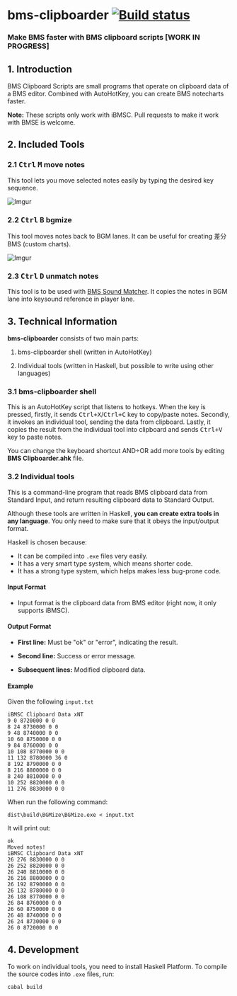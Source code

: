 # bms-clipboarder [![Build status](https://ci.appveyor.com/api/projects/status/vn6bgwn40prrd1h1?svg=true)](https://ci.appveyor.com/project/dtinth/bms-clipboarder)


### Make BMS faster with BMS clipboard scripts [WORK IN PROGRESS]


## 1. Introduction

BMS Clipboard Scripts are small programs that operate on clipboard data of a BMS editor.
Combined with AutoHotKey, you can create BMS notecharts faster.

__Note:__ These scripts only work with iBMSC. Pull requests to make it work with BMSE is welcome.


## 2. Included Tools

### 2.1 <kbd>Ctrl</kbd> <kbd>M</kbd> move notes

This tool lets you move selected notes easily by typing the desired key sequence.

![Imgur](http://i.imgur.com/1RJh6F0.gif)


### 2.2 <kbd>Ctrl</kbd> <kbd>B</kbd> bgmize

This tool moves notes back to BGM lanes.
It can be useful for creating 差分BMS (custom charts).

![Imgur](http://i.imgur.com/s1SbrDK.gif)


### 2.3 <kbd>Ctrl</kbd> <kbd>D</kbd> unmatch notes

This tool is to be used with [BMS Sound Matcher](http://bemuse.ninja/bms-tools/compiler.html).
It copies the notes in BGM lane into keysound reference in player lane.




## 3. Technical Information

__bms-clipboarder__ consists of two main parts:

1. bms-clipboarder shell (written in AutoHotKey)

2. Individual tools (written in Haskell, but possible to write using other languages)


### 3.1 bms-clipboarder shell

This is an AutoHotKey script that listens to hotkeys.
When the key is pressed, firstly, it sends <kbd>Ctrl+X</kbd>/<kbd>Ctrl+C</kbd> key to copy/paste notes.
Secondly, it invokes an individual tool, sending the data from clipboard.
Lastly, it copies the result from the individual tool into clipboard and sends <kbd>Ctrl+V</kbd> key to paste notes.

You can change the keyboard shortcut AND÷OR add more tools by editing __BMS Clipboarder.ahk__ file.


### 3.2 Individual tools

This is a command-line program that reads BMS clipboard data from Standard Input,
and return resulting clipboard data to Standard Output.

Although these tools are written in Haskell, __you can create extra tools in any language__.
You only need to make sure that it obeys the input/output format.

Haskell is chosen because:

- It can be compiled into `.exe` files very easily.
- It has a very smart type system, which means shorter code.
- It has a strong type system, which helps makes less bug-prone code.


#### Input Format

- Input format is the clipboard data from BMS editor (right now, it only supports iBMSC).


#### Output Format

- __First line:__ Must be "ok" or "error", indicating the result.

- __Second line:__ Success or error message.

- __Subsequent lines:__ Modified clipboard data.


#### Example

Given the following `input.txt`

```
iBMSC Clipboard Data xNT
9 0 8720000 0 0
8 24 8730000 0 0
9 48 8740000 0 0
10 60 8750000 0 0
9 84 8760000 0 0
10 108 8770000 0 0
11 132 8780000 36 0
8 192 8790000 0 0
8 216 8800000 0 0
8 240 8810000 0 0
10 252 8820000 0 0
11 276 8830000 0 0
```

When run the following command:

```
dist\build\BGMize\BGMize.exe < input.txt
```

It will print out:

```
ok
Moved notes!
iBMSC Clipboard Data xNT
26 276 8830000 0 0
26 252 8820000 0 0
26 240 8810000 0 0
26 216 8800000 0 0
26 192 8790000 0 0
26 132 8780000 0 0
26 108 8770000 0 0
26 84 8760000 0 0
26 60 8750000 0 0
26 48 8740000 0 0
26 24 8730000 0 0
26 0 8720000 0 0
```


## 4. Development

To work on individual tools, you need to install Haskell Platform.
To compile the source codes into `.exe` files, run:

```
cabal build
```

